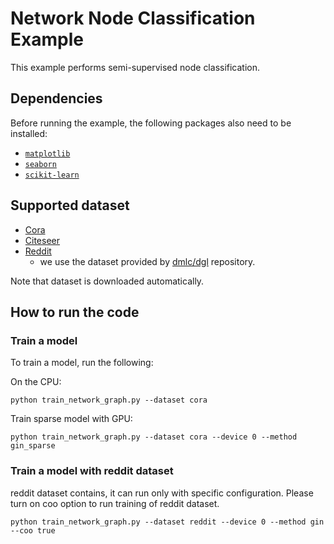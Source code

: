 # Network Node Classification Example

This example performs semi-supervised node classification.

## Dependencies

Before running the example, the following packages also need to be installed:

- [`matplotlib`](https://matplotlib.org/)
- [`seaborn`](https://seaborn.pydata.org/)
- [`scikit-learn`](http://scikit-learn.org/stable/)


## Supported dataset

- [Cora](https://linqs-data.soe.ucsc.edu/public/lbc/cora.tgz)
- [Citeseer](https://linqs-data.soe.ucsc.edu/public/lbc/citeseer.tgz)
- [Reddit](https://s3.us-east-2.amazonaws.com/dgl.ai/dataset/reddit.zip)
    - we use the dataset provided by [dmlc/dgl](https://github.com/dmlc/dgl/blob/master/python/dgl/data/reddit.py) repository.

Note that dataset is downloaded automatically.

## How to run the code

### Train a model

To train a model, run the following:

On the CPU:
```angular2html
python train_network_graph.py --dataset cora
```

Train sparse model with GPU:
```angular2html
python train_network_graph.py --dataset cora --device 0 --method gin_sparse
```

### Train a model with reddit dataset

reddit dataset contains, it can run only with specific configuration.
Please turn on coo option to run training of reddit dataset.

```angular2html
python train_network_graph.py --dataset reddit --device 0 --method gin --coo true
```
